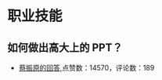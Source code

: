 #  职业技能 
## 如何做出高大上的 PPT？
- [蔡振原的回答](https://www.zhihu.com/question/29386330/answer/68082726),点赞数：14570，评论数：189
